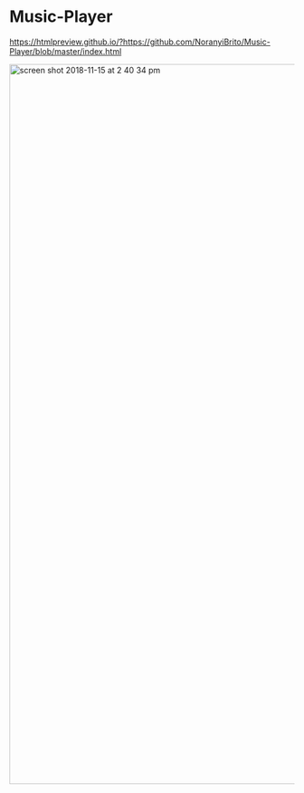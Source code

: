 # Music-Player
https://htmlpreview.github.io/?https://github.com/NoranyiBrito/Music-Player/blob/master/index.html 

<img width="1271" alt="screen shot 2018-11-15 at 2 40 34 pm" src="https://user-images.githubusercontent.com/32678868/48577327-e95a5900-e8e4-11e8-9d68-2696b75ac0b4.png">
